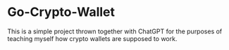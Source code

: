 # Go-Crypto-Wallet

This is a simple project thrown together with ChatGPT for the purposes of teaching myself how crypto wallets are supposed to work.